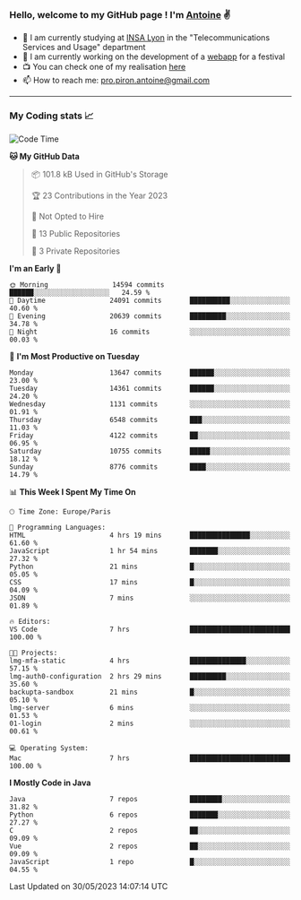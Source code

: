 ### Hello, welcome to my GitHub page ! I'm [Antoine](https://github.com/AntoinePiron) ✌️

- 🌱 I am currently studying at [INSA Lyon](https://www.insa-lyon.fr) in the "Telecommunications Services and Usage" department
- 🔭 I am currently working on the development of a [webapp](https://github.com/24HeuresINSA/Overbookd) for a festival
- 📺 You can check one of my realisation [here](https://astustc.fr)
- 📫 How to reach me: [pro.piron.antoine@gmail.com](mailto:pro.piron.antoine@gmail.com)

---

### My Coding stats 📈
<!--START_SECTION:waka-->
![Code Time](http://img.shields.io/badge/Code%20Time-136%20hrs%2035%20mins-blue)

**🐱 My GitHub Data** 

> 📦 101.8 kB Used in GitHub's Storage 
 > 
> 🏆 23 Contributions in the Year 2023
 > 
> 🚫 Not Opted to Hire
 > 
> 📜 13 Public Repositories 
 > 
> 🔑 3 Private Repositories 
 > 
**I'm an Early 🐤** 

```text
🌞 Morning                14594 commits       ██████░░░░░░░░░░░░░░░░░░░   24.59 % 
🌆 Daytime                24091 commits       ██████████░░░░░░░░░░░░░░░   40.60 % 
🌃 Evening                20639 commits       █████████░░░░░░░░░░░░░░░░   34.78 % 
🌙 Night                  16 commits          ░░░░░░░░░░░░░░░░░░░░░░░░░   00.03 % 
```
📅 **I'm Most Productive on Tuesday** 

```text
Monday                   13647 commits       ██████░░░░░░░░░░░░░░░░░░░   23.00 % 
Tuesday                  14361 commits       ██████░░░░░░░░░░░░░░░░░░░   24.20 % 
Wednesday                1131 commits        ░░░░░░░░░░░░░░░░░░░░░░░░░   01.91 % 
Thursday                 6548 commits        ███░░░░░░░░░░░░░░░░░░░░░░   11.03 % 
Friday                   4122 commits        ██░░░░░░░░░░░░░░░░░░░░░░░   06.95 % 
Saturday                 10755 commits       █████░░░░░░░░░░░░░░░░░░░░   18.12 % 
Sunday                   8776 commits        ████░░░░░░░░░░░░░░░░░░░░░   14.79 % 
```


📊 **This Week I Spent My Time On** 

```text
🕑︎ Time Zone: Europe/Paris

💬 Programming Languages: 
HTML                     4 hrs 19 mins       ███████████████░░░░░░░░░░   61.60 % 
JavaScript               1 hr 54 mins        ███████░░░░░░░░░░░░░░░░░░   27.32 % 
Python                   21 mins             █░░░░░░░░░░░░░░░░░░░░░░░░   05.05 % 
CSS                      17 mins             █░░░░░░░░░░░░░░░░░░░░░░░░   04.09 % 
JSON                     7 mins              ░░░░░░░░░░░░░░░░░░░░░░░░░   01.89 % 

🔥 Editors: 
VS Code                  7 hrs               █████████████████████████   100.00 % 

🐱‍💻 Projects: 
lmg-mfa-static           4 hrs               ██████████████░░░░░░░░░░░   57.15 % 
lmg-auth0-configuration  2 hrs 29 mins       █████████░░░░░░░░░░░░░░░░   35.60 % 
backupta-sandbox         21 mins             █░░░░░░░░░░░░░░░░░░░░░░░░   05.10 % 
lmg-server               6 mins              ░░░░░░░░░░░░░░░░░░░░░░░░░   01.53 % 
01-login                 2 mins              ░░░░░░░░░░░░░░░░░░░░░░░░░   00.61 % 

💻 Operating System: 
Mac                      7 hrs               █████████████████████████   100.00 % 
```

**I Mostly Code in Java** 

```text
Java                     7 repos             ████████░░░░░░░░░░░░░░░░░   31.82 % 
Python                   6 repos             ███████░░░░░░░░░░░░░░░░░░   27.27 % 
C                        2 repos             ██░░░░░░░░░░░░░░░░░░░░░░░   09.09 % 
Vue                      2 repos             ██░░░░░░░░░░░░░░░░░░░░░░░   09.09 % 
JavaScript               1 repo              █░░░░░░░░░░░░░░░░░░░░░░░░   04.55 % 
```




 Last Updated on 30/05/2023 14:07:14 UTC
<!--END_SECTION:waka-->
